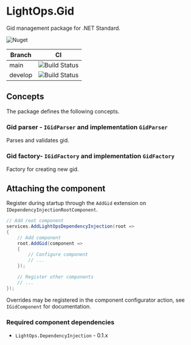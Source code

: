 # LightOps.Gid

Gid management package for .NET Standard.

![Nuget](https://img.shields.io/nuget/v/LightOps.Gid)

| Branch | CI |
| --- | --- |
| main | ![Build Status](https://dev.azure.com/sorendev/LightOps%20Packages/_apis/build/status/LightOps.Gid?branchName=main) |
| develop | ![Build Status](https://dev.azure.com/sorendev/LightOps%20Packages/_apis/build/status/LightOps.Gid?branchName=develop) |

## Concepts

The package defines the following concepts.

### Gid parser - `IGidParser` and implementation `GidParser`

Parses and validates gid.

### Gid factory- `IGidFactory` and implementation `GidFactory`

Factory for creating new gid.

## Attaching the component

Register during startup through the `AddGid` extension on `IDependencyInjectionRootComponent`.

```csharp
// Add root component
services.AddLightOpsDependencyInjection(root =>
{
    // Add component
    root.AddGid(component =>
    {
        // Configure component
        // ...
    });

    // Register other components
    // ...
});
```

Overrides may be registered in the component configurator action, see `IGidComponent` for documentation.

### Required component dependencies

- `LightOps.DependencyInjection` - 0.1.x
